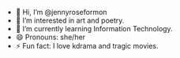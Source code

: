 - 👋 Hi, I’m @jennyroseformon
- 👀 I’m interested in art and poetry.
- 🌱 I’m currently learning Information Technology.
- 😄 Pronouns: she/her
- ⚡ Fun fact: I love kdrama and tragic movies.

